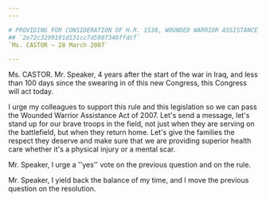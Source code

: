 ```yaml
---
---

# PROVIDING FOR CONSIDERATION OF H.R. 1538, WOUNDED WARRIOR ASSISTANCE  ACT OF 2007
## `2e72c3299191d131cc7d598f346ffdcf`
`Ms. CASTOR — 28 March 2007`

---
```



Ms. CASTOR. Mr. Speaker, 4 years after the start of the war in Iraq, 
and less than 100 days since the swearing in of this new Congress, this 
Congress will act today.

I urge my colleagues to support this rule and this legislation so we 
can pass the Wounded Warrior Assistance Act of 2007. Let's send a 
message, let's stand up for our brave troops in the field, not just 
when they are serving on the battlefield, but when they return home. 
Let's give the families the respect they deserve and make sure that we 
are providing superior health care whether it's a physical injury or a 
mental scar.

Mr. Speaker, I urge a ''yes'' vote on the previous question and on 
the rule.

Mr. Speaker, I yield back the balance of my time, and I move the 
previous question on the resolution.